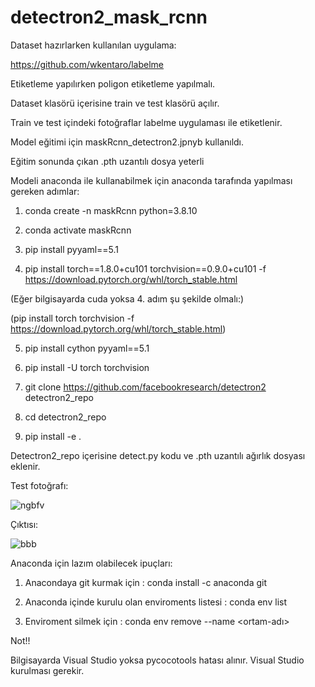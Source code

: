 # detectron2_mask_rcnn

Dataset hazırlarken kullanılan uygulama:

https://github.com/wkentaro/labelme

Etiketleme yapılırken poligon etiketleme yapılmalı.

Dataset klasörü içerisine train ve test klasörü açılır.

Train ve test içindeki fotoğraflar labelme uygulaması ile etiketlenir.


Model eğitimi için maskRcnn_detectron2.jpnyb kullanıldı.

Eğitim sonunda çıkan .pth uzantılı dosya yeterli


Modeli anaconda ile kullanabilmek için anaconda tarafında yapılması gereken adımlar:

1. conda create -n maskRcnn python=3.8.10

2. conda activate maskRcnn

3. pip install pyyaml==5.1

4. pip install torch==1.8.0+cu101 torchvision==0.9.0+cu101 -f https://download.pytorch.org/whl/torch_stable.html

 (Eğer bilgisayarda cuda yoksa 4. adım şu şekilde olmalı:)

 (pip install torch torchvision -f https://download.pytorch.org/whl/torch_stable.html)
 
5. pip install cython pyyaml==5.1

6. pip install -U torch torchvision

7. git clone https://github.com/facebookresearch/detectron2 detectron2_repo

8. cd detectron2_repo

9. pip install -e .

Detectron2_repo içerisine detect.py kodu ve .pth uzantılı ağırlık dosyası eklenir.

Test fotoğrafı:

![ngbfv](https://user-images.githubusercontent.com/62421679/221659824-90beaef5-6523-4284-94a3-8b8a44eb5ae9.PNG)

Çıktısı:

![bbb](https://user-images.githubusercontent.com/62421679/228287155-109988e1-0fa0-4bc6-a9bd-599ab681c41e.png)


Anaconda için lazım olabilecek ipuçları:

1. Anacondaya git kurmak için :  conda install -c anaconda git

2. Anaconda içinde kurulu olan enviroments listesi :  conda env list

3. Enviroment silmek için :  conda env remove --name <ortam-adı>

Not!!

Bilgisayarda Visual Studio yoksa pycocotools hatası alınır. Visual Studio kurulması gerekir.
